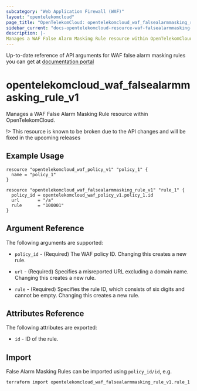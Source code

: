 ```yaml
---
subcategory: "Web Application Firewall (WAF)"
layout: "opentelekomcloud"
page_title: "OpenTelekomCloud: opentelekomcloud_waf_falsealarmmasking_rule_v1"
sidebar_current: "docs-opentelekomcloud-resource-waf-falsealarmmasking-rule-v1"
description: |-
Manages a WAF False Alarm Masking Rule resource within OpenTelekomCloud.
---
```


Up-to-date reference of API arguments for WAF false alarm masking rules you can get at
[documentation portal](https://docs.otc.t-systems.com/web-application-firewall/api-ref/apis/false_alarm_masking_rules)

# opentelekomcloud_waf_falsealarmmasking_rule_v1

Manages a WAF False Alarm Masking Rule resource within OpenTelekomCloud.

!>
This resource is known to be broken due to the API changes and will be fixed in the upcoming releases

## Example Usage

```hcl
resource "opentelekomcloud_waf_policy_v1" "policy_1" {
  name = "policy_1"
}

resource "opentelekomcloud_waf_falsealarmmasking_rule_v1" "rule_1" {
  policy_id = opentelekomcloud_waf_policy_v1.policy_1.id
  url       = "/a"
  rule      = "100001"
}
```

## Argument Reference

The following arguments are supported:

* `policy_id` - (Required) The WAF policy ID. Changing this creates a new rule.

* `url` - (Required) Specifies a misreported URL excluding a domain name. Changing this creates a new rule.

* `rule` - (Required) Specifies the rule ID, which consists of six digits and cannot be empty. Changing this creates a new rule.

## Attributes Reference

The following attributes are exported:

* `id` - ID of the rule.

## Import

False Alarm Masking Rules can be imported using `policy_id/id`, e.g.

```sh
terraform import opentelekomcloud_waf_falsealarmmasking_rule_v1.rule_1 ff95e71c8ae74eba9887193ab22c5757/b39f3a5a1b4f447a8030f0b0703f47f5
```
